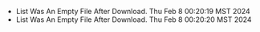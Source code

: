 *  List Was An Empty File After Download. Thu Feb  8 00:20:19 MST 2024
*  List Was An Empty File After Download. Thu Feb  8 00:20:20 MST 2024
